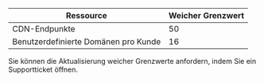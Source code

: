 
| Ressource | Weicher Grenzwert 
--- | ---
| CDN-Endpunkte | 50
| Benutzerdefinierte Domänen pro Kunde| 16

Sie können die Aktualisierung weicher Grenzwerte anfordern, indem Sie ein Supportticket öffnen.

<!---HONumber=August15_HO7-->